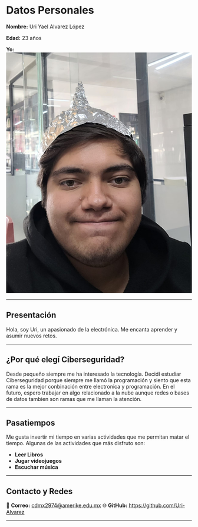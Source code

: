 # Datos Personales

**Nombre:** Uri Yael Alvarez López

**Edad:** 23 años

**Yo:** ![Foto](Foto.jpeg)


---

## Presentación

Hola, soy Uri, un apasionado de la electrónica. Me encanta aprender y asumir nuevos retos.

---

## ¿Por qué elegí Ciberseguridad?

Desde pequeño siempre me ha interesado la tecnología. Decidí estudiar Ciberseguridad porque siempre me llamó la programación y siento que esta rama es la mejor conbinación entre electronica y programación. En el futuro, espero trabajar en algo relacionado a la nube aunque redes o bases de datos tambien son ramas que me llaman la atención.

---

## Pasatiempos

Me gusta invertir mi tiempo en varias actividades que me permitan matar el tiempo. Algunas de las actividades que más disfruto son:

- **Leer Libros**
- **Jugar videojuegos**
- **Escuchar música**

---

## Contacto y Redes

📧 **Correo:** cdmx2974@amerike.edu.mx
🌐 **GitHub:** https://github.com/Uri-Alvarez

---

